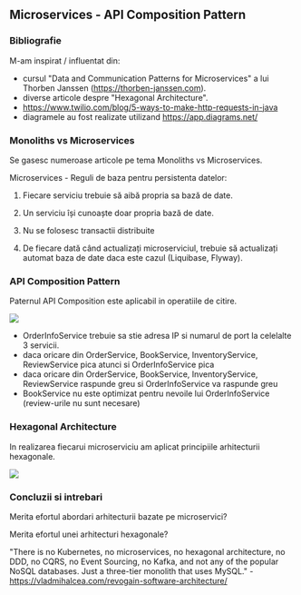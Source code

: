 ## Microservices - API Composition Pattern

### Bibliografie

M-am inspirat / influentat din:

- cursul "Data and Communication Patterns for Microservices" a lui Thorben Janssen (https://thorben-janssen.com).
- diverse articole despre "Hexagonal Architecture".
- https://www.twilio.com/blog/5-ways-to-make-http-requests-in-java
- diagramele au fost realizate utilizand https://app.diagrams.net/

### Monoliths vs Microservices

Se gasesc numeroase articole pe tema Monoliths vs Microservices.

Microservices - Reguli de baza pentru persistenta datelor:

1.  Fiecare serviciu trebuie să aibă propria sa bază de date.

2.  Un serviciu își cunoaște doar propria bază de date.

3.  Nu se folosesc transactii distribuite

4.  De fiecare dată când actualizați microserviciul, trebuie să actualizați automat baza de date daca este cazul (Liquibase, Flyway).

### API Composition Pattern

Paternul API Composition este aplicabil in operatiile de citire.

![](https://github.com/dgpavel/dcpm/blob/main/API%20Composition/api-composition.jpg)

- OrderInfoService trebuie sa stie adresa IP si numarul de port la celelalte 3 servicii.
- daca oricare din OrderService, BookService, InventoryService, ReviewService pica atunci si OrderInfoService pica
- daca oricare din OrderService, BookService, InventoryService, ReviewService raspunde greu si OrderInfoService va raspunde greu
- BookService nu este optimizat pentru nevoile lui OrderInfoService (review-urile nu sunt necesare)

### Hexagonal Architecture

In realizarea fiecarui microserviciu am aplicat principiile arhitecturii hexagonale.

![](https://github.com/dgpavel/dcpm/blob/main/API%20Composition/bookservice-hexagonal.jpg)

### Concluzii si intrebari

Merita efortul abordari arhitecturii bazate pe microservici?

Merita efortul unei arhitecturi hexagonale?

"There is no Kubernetes, no microservices, no hexagonal architecture, no DDD, no CQRS, no Event Sourcing, no Kafka, and not any of the popular NoSQL databases. Just a three-tier monolith that uses MySQL." - https://vladmihalcea.com/revogain-software-architecture/
